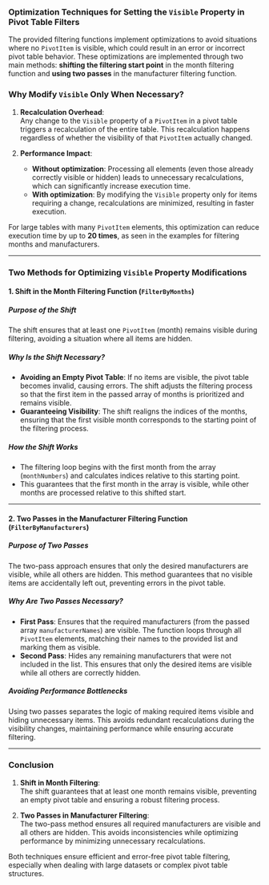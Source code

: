 ### Optimization Techniques for Setting the `Visible` Property in Pivot Table Filters  

The provided filtering functions implement optimizations to avoid situations where no `PivotItem` is visible, which could result in an error or incorrect pivot table behavior. These optimizations are implemented through two main methods: **shifting the filtering start point** in the month filtering function and **using two passes** in the manufacturer filtering function.  

### Why Modify `Visible` Only When Necessary?  
1. **Recalculation Overhead**:  
   Any change to the `Visible` property of a `PivotItem` in a pivot table triggers a recalculation of the entire table. This recalculation happens regardless of whether the visibility of that `PivotItem` actually changed.  

2. **Performance Impact**:  
   - **Without optimization**: Processing all elements (even those already correctly visible or hidden) leads to unnecessary recalculations, which can significantly increase execution time.  
   - **With optimization**: By modifying the `Visible` property only for items requiring a change, recalculations are minimized, resulting in faster execution.  

For large tables with many `PivotItem` elements, this optimization can reduce execution time by up to **20 times**, as seen in the examples for filtering months and manufacturers.  

---

### Two Methods for Optimizing `Visible` Property Modifications  

#### **1. Shift in the Month Filtering Function (`FilterByMonths`)**  

##### Purpose of the Shift  
The shift ensures that at least one `PivotItem` (month) remains visible during filtering, avoiding a situation where all items are hidden.  

##### Why Is the Shift Necessary?  
- **Avoiding an Empty Pivot Table**: If no items are visible, the pivot table becomes invalid, causing errors. The shift adjusts the filtering process so that the first item in the passed array of months is prioritized and remains visible.  
- **Guaranteeing Visibility**: The shift realigns the indices of the months, ensuring that the first visible month corresponds to the starting point of the filtering process.  

##### How the Shift Works  
- The filtering loop begins with the first month from the array (`monthNumbers`) and calculates indices relative to this starting point.  
- This guarantees that the first month in the array is visible, while other months are processed relative to this shifted start.  

---

#### **2. Two Passes in the Manufacturer Filtering Function (`FilterByManufacturers`)**  

##### Purpose of Two Passes  
The two-pass approach ensures that only the desired manufacturers are visible, while all others are hidden. This method guarantees that no visible items are accidentally left out, preventing errors in the pivot table.  

##### Why Are Two Passes Necessary?  
- **First Pass**: Ensures that the required manufacturers (from the passed array `manufacturerNames`) are visible. The function loops through all `PivotItem` elements, matching their names to the provided list and marking them as visible.  
- **Second Pass**: Hides any remaining manufacturers that were not included in the list. This ensures that only the desired items are visible while all others are correctly hidden.  

##### Avoiding Performance Bottlenecks  
Using two passes separates the logic of making required items visible and hiding unnecessary items. This avoids redundant recalculations during the visibility changes, maintaining performance while ensuring accurate filtering.  

---

### Conclusion  

1. **Shift in Month Filtering**:  
   The shift guarantees that at least one month remains visible, preventing an empty pivot table and ensuring a robust filtering process.  

2. **Two Passes in Manufacturer Filtering**:  
   The two-pass method ensures all required manufacturers are visible and all others are hidden. This avoids inconsistencies while optimizing performance by minimizing unnecessary recalculations.  

Both techniques ensure efficient and error-free pivot table filtering, especially when dealing with large datasets or complex pivot table structures.